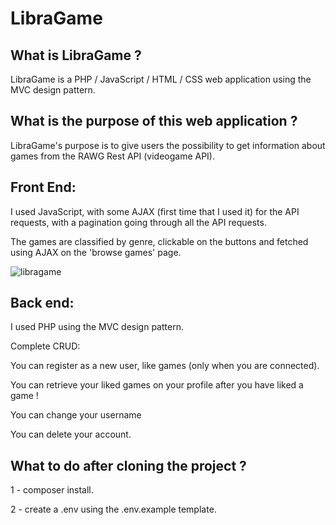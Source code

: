 # LibraGame



## What is LibraGame ?

LibraGame is a PHP / JavaScript / HTML / CSS web application using the MVC design pattern.



## What is the purpose of this web application ?

LibraGame's purpose is to give users the possibility to get information about games from the RAWG Rest API (videogame API). 



## Front End: 

I used JavaScript, with some AJAX (first time that I used it) for the API requests, with a pagination going through all the API requests.

The games are classified by genre, clickable on the buttons and fetched using AJAX on the 'browse games' page.

![libragame](https://s3.gifyu.com/images/libragame.gif)



## Back end:

I used PHP using the MVC design pattern.

Complete CRUD:

You can register as a new user, like games (only when you are connected).

You can retrieve your liked games on your profile after you have liked a game !

You can change your username

You can delete your account.



## What to do after cloning the project ? 

1 - composer install.

2 - create a .env using the .env.example template.

